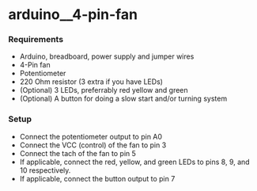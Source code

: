 # arduino__4-pin-fan
 
### Requirements

- Arduino, breadboard, power supply and jumper wires
- 4-Pin fan
- Potentiometer
- 220 Ohm resistor (3 extra if you have LEDs)
- (Optional) 3 LEDs, preferrably red yellow and green
- (Optional) A button for doing a slow start and/or turning system

### Setup

- Connect the potentiometer output to pin A0
- Connect the VCC (control) of the fan to pin 3
- Connect the tach of the fan to pin 5
- If applicable, connect the red, yellow, and green LEDs to pins 8, 9, and 10 respectively.
- If applicable, connect the button output to pin 7
